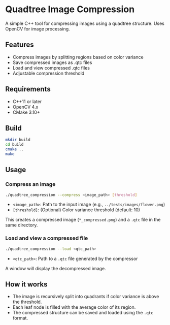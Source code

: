 # Quadtree Image Compression

A simple C++ tool for compressing images using a quadtree structure. Uses OpenCV for image processing.

## Features

- Compress images by splitting regions based on color variance
- Save compressed images as .qtc files
- Load and view compressed .qtc files
- Adjustable compression threshold

## Requirements

- C++11 or later
- OpenCV 4.x
- CMake 3.10+

## Build

```bash
mkdir build
cd build
cmake ..
make
```

## Usage

### Compress an image
```bash
./quadtree_compression --compress <image_path> [threshold]
```
- `<image_path>`: Path to the input image (e.g., `../tests/images/flower.png`)
- `[threshold]`: (Optional) Color variance threshold (default: 10)

This creates a compressed image (`*_compressed.png`) and a `.qtc` file in the same directory.

### Load and view a compressed file
```bash
./quadtree_compression --load <qtc_path>
```
- `<qtc_path>`: Path to a `.qtc` file generated by the compressor

A window will display the decompressed image.

## How it works

- The image is recursively split into quadrants if color variance is above the threshold.
- Each leaf node is filled with the average color of its region.
- The compressed structure can be saved and loaded using the `.qtc` format.



